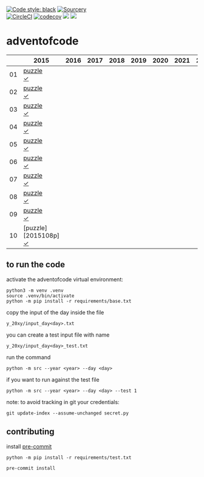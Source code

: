 [![Code style: black](https://img.shields.io/badge/code%20style-black-000000.svg)](https://github.com/psf/black)
[![Sourcery](https://img.shields.io/badge/Sourcery-enabled-brightgreen)](https://sourcery.ai)  
[![CircleCI](https://circleci.com/gh/Stegallo/adventofcode.svg?style=shield)](https://circleci.com/gh/Stegallo/adventofcode)
[![codecov](https://codecov.io/gh/stegallo/adventofcode/branch/master/graph/badge.svg)](https://codecov.io/gh/stegallo/adventofcode)
<a href="https://codeclimate.com/github/Stegallo/adventofcode/test_coverage"><img src="https://api.codeclimate.com/v1/badges/d3a26d2fed4f5d3b04c7/test_coverage" /></a>
<a href="https://codeclimate.com/github/Stegallo/adventofcode/maintainability"><img src="https://api.codeclimate.com/v1/badges/d3a26d2fed4f5d3b04c7/maintainability" /></a>
# adventofcode

|    | 2015        | 2016        | 2017        | 2018        | 2019        | 2020        | 2021        | 2022        |
| -  | -           | -           | -           | -           | -           | -           | -           | -           |
| 01 | [puzzle][201501p]</br>[✓][201501] |  |  |  |  |  |  |  |
| 02 | [puzzle][201502p]</br>[✓][201502] |  |  |  |  |  |  |  |
| 03 | [puzzle][201503p]</br>[✓][201503] |  |  |  |  |  |  |  |
| 04 | [puzzle][201504p]</br>[✓][201504] |  |  |  |  |  |  |  |
| 05 | [puzzle][201505p]</br>[✓][201505] |  |  |  |  |  |  |  |
| 06 | [puzzle][201506p]</br>[✓][201506] |  |  |  |  |  |  |  |
| 07 | [puzzle][201507p]</br>[✓][201507] |  |  |  |  |  |  |  |
| 08 | [puzzle][201508p]</br>[✓][201508] |  |  |  |  |  |  |  |
| 09 | [puzzle][201509p]</br>[✓][201509] |  |  |  |  |  |  |  |
| 10 | [puzzle][2015108p]</br>[✓][201510] |  |  |  |  |  |  |  |

[201501]: https://github.com/Stegallo/adventofcode/blob/master/y_2015/day1.py
[201501p]: https://adventofcode.com/2015/day/1
[201502]: https://github.com/Stegallo/adventofcode/blob/master/y_2015/day2.py
[201502p]: https://adventofcode.com/2015/day/2
[201503]: https://github.com/Stegallo/adventofcode/blob/master/y_2015/day3.py
[201503p]: https://adventofcode.com/2015/day/3
[201504]: https://github.com/Stegallo/adventofcode/blob/master/y_2015/day4.py
[201504p]: https://adventofcode.com/2015/day/4
[201505]: https://github.com/Stegallo/adventofcode/blob/master/y_2015/day5.py
[201505p]: https://adventofcode.com/2015/day/5
[201506]: https://github.com/Stegallo/adventofcode/blob/master/y_2015/day6.py
[201506p]: https://adventofcode.com/2015/day/6
[201507]: https://github.com/Stegallo/adventofcode/blob/master/y_2015/day7.py
[201507p]: https://adventofcode.com/2015/day/7
[201508]: https://github.com/Stegallo/adventofcode/blob/master/y_2015/day8.py
[201508p]: https://adventofcode.com/2015/day/8
[201509]: https://github.com/Stegallo/adventofcode/blob/master/y_2015/day9.py
[201509p]: https://adventofcode.com/2015/day/9
[201510]: https://github.com/Stegallo/adventofcode/blob/master/y_2015/day10.py
[201510p]: https://adventofcode.com/2015/day/10

## to run the code

activate the adventofcode virtual environment:
```
python3 -m venv .venv
source .venv/bin/activate
python -m pip install -r requirements/base.txt
```

copy the input of the day inside the file
```
y_20xy/input_day<day>.txt
```
you can create a test input file with name
```
y_20xy/input_day<day>_test.txt
```

run the command
```
python -m src --year <year> --day <day>
```
if you want to run against the test file
```
python -m src --year <year> --day <day> --test 1
```

note: to avoid tracking in git your credentials:
```
git update-index --assume-unchanged secret.py
```

## contributing

install [pre-commit](https://pre-commit.com/)

```
python -m pip install -r requirements/test.txt
```
```
pre-commit install
```
